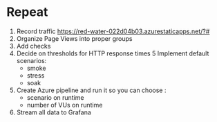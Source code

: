 # Repeat

1. Record traffic https://red-water-022d04b03.azurestaticapps.net/?#
2. Organize Page Views into proper groups
3. Add checks
4. Decide on thresholds for HTTP response times
5 Implement default scenarios:
    - smoke
    - stress
    - soak
6. Create Azure pipeline and run it so you can choose :
    - scenario on runtime
    - number of VUs on runtime
7. Stream all data to Grafana
